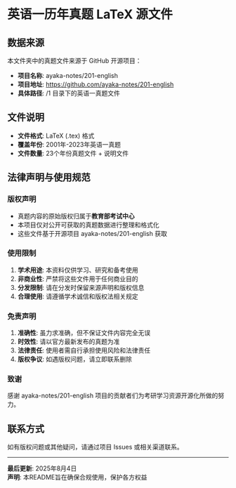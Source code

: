 # 英语一历年真题 LaTeX 源文件

## 数据来源
本文件夹中的真题文件来源于 GitHub 开源项目：
- **项目名称**: ayaka-notes/201-english
- **项目地址**: https://github.com/ayaka-notes/201-english
- **具体路径**: /1 目录下的英语一真题文件

## 文件说明
- **文件格式**: LaTeX (.tex) 格式
- **覆盖年份**: 2001年-2023年英语一真题
- **文件数量**: 23个年份真题文件 + 说明文件

## 法律声明与使用规范

### 版权声明
- 真题内容的原始版权归属于**教育部考试中心**
- 本项目仅对公开可获取的真题数据进行整理和格式化
- 这些文件基于开源项目 ayaka-notes/201-english 获取

### 使用限制
1. **学术用途**: 本资料仅供学习、研究和备考使用
2. **非商业性**: 严禁将这些文件用于任何商业目的
3. **分发限制**: 请在分发时保留来源声明和版权信息
4. **合理使用**: 请遵循学术诚信和版权法相关规定

### 免责声明
1. **准确性**: 虽力求准确，但不保证文件内容完全无误
2. **时效性**: 请以官方最新发布的真题为准
3. **法律责任**: 使用者需自行承担使用风险和法律责任
4. **版权争议**: 如遇版权问题，请立即联系删除

### 致谢
感谢 ayaka-notes/201-english 项目的贡献者们为考研学习资源开源化所做的努力。

## 联系方式
如有版权问题或其他疑问，请通过项目 Issues 或相关渠道联系。

---
**最后更新**: 2025年8月4日  
**声明**: 本README旨在确保合规使用，保护各方权益
